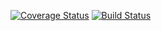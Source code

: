 [![Coverage Status](https://coveralls.io/repos/github/yt249/is219/badge.svg?branch=master)](https://coveralls.io/github/yt249/is219?branch=master)
[![Build Status](https://travis-ci.org/yt249/is219.svg?branch=master)](https://travis-ci.org/yt249/is219)
